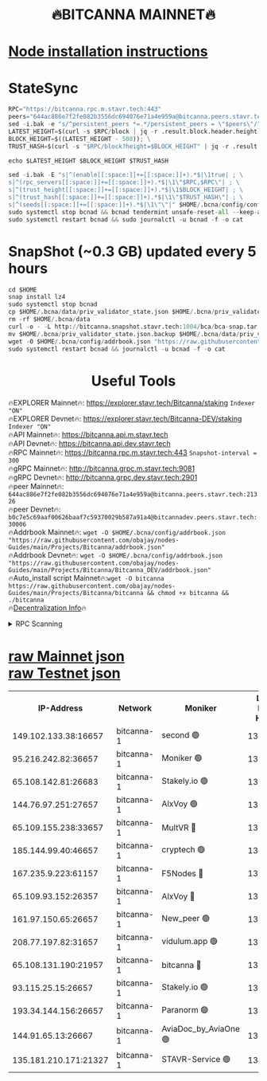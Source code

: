 <h1 align="center"> 🔥BITCANNA MAINNET🔥</h1>


[Node installation instructions](https://github.com/obajay/nodes-Guides/tree/main/Projects/Bitcanna)
=

# StateSync
```python
RPC="https://bitcanna.rpc.m.stavr.tech:443"
peers="644ac886e7f2fe082b3556dc694076e71a4e959a@bitcanna.peers.stavr.tech:21326"
sed -i.bak -e "s/^persistent_peers *=.*/persistent_peers = \"$peers\"/" $HOME/.bcna/config/config.toml
LATEST_HEIGHT=$(curl -s $RPC/block | jq -r .result.block.header.height); \
BLOCK_HEIGHT=$((LATEST_HEIGHT - 500)); \
TRUST_HASH=$(curl -s "$RPC/block?height=$BLOCK_HEIGHT" | jq -r .result.block_id.hash)

echo $LATEST_HEIGHT $BLOCK_HEIGHT $TRUST_HASH

sed -i.bak -E "s|^(enable[[:space:]]+=[[:space:]]+).*$|\1true| ; \
s|^(rpc_servers[[:space:]]+=[[:space:]]+).*$|\1\"$RPC,$RPC\"| ; \
s|^(trust_height[[:space:]]+=[[:space:]]+).*$|\1$BLOCK_HEIGHT| ; \
s|^(trust_hash[[:space:]]+=[[:space:]]+).*$|\1\"$TRUST_HASH\"| ; \
s|^(seeds[[:space:]]+=[[:space:]]+).*$|\1\"\"|" $HOME/.bcna/config/config.toml
sudo systemctl stop bcnad && bcnad tendermint unsafe-reset-all --keep-addr-book
sudo systemctl restart bcnad && sudo journalctl -u bcnad -f -o cat
```
# SnapShot (~0.3 GB) updated every 5 hours
```python
cd $HOME
snap install lz4
sudo systemctl stop bcnad
cp $HOME/.bcna/data/priv_validator_state.json $HOME/.bcna/priv_validator_state.json.backup
rm -rf $HOME/.bcna/data
curl -o - -L http://bitcanna.snapshot.stavr.tech:1004/bca/bca-snap.tar.lz4 | lz4 -c -d - | tar -x -C $HOME/.bcna --strip-components 2
mv $HOME/.bcna/priv_validator_state.json.backup $HOME/.bcna/data/priv_validator_state.json
wget -O $HOME/.bcna/config/addrbook.json "https://raw.githubusercontent.com/obajay/nodes-Guides/main/Projects/Bitcanna/addrbook.json"
sudo systemctl restart bcnad && journalctl -u bcnad -f -o cat
```

 <h1 align="center"> Useful Tools</h1>

🔥EXPLORER Mainnet🔥:    https://explorer.stavr.tech/Bitcanna/staking          `Indexer "ON"` \
🔥EXPLORER Devnet🔥:     https://explorer.stavr.tech/Bitcanna-DEV/staking     `Indexer "ON"` \
🔥API Mainnet🔥:         https://bitcanna.api.m.stavr.tech \
🔥API Devnet🔥:          https://bitcanna.api.dev.stavr.tech \
🔥RPC Mainnet🔥:         https://bitcanna.rpc.m.stavr.tech:443         `Snapshot-interval = 300` \
🔥gRPC Mainnet🔥:        http://bitcanna.grpc.m.stavr.tech:9081 \
🔥gRPC Devnet🔥:         http://bitcanna.grpc.dev.stavr.tech:2901 \
🔥peer Mainnet🔥:        `644ac886e7f2fe082b3556dc694076e71a4e959a@bitcanna.peers.stavr.tech:21326` \
🔥peer Devnet🔥:         `b0c7e5c69aaf00626baaf7c59370029b587a91a4@bitcannadev.peers.stavr.tech:30006` \
🔥Addrbook Mainnet🔥:    ```wget -O $HOME/.bcna/config/addrbook.json "https://raw.githubusercontent.com/obajay/nodes-Guides/main/Projects/Bitcanna/addrbook.json"``` \
🔥Addrbook Devnet🔥:    ```wget -O $HOME/.bcna/config/addrbook.json "https://raw.githubusercontent.com/obajay/nodes-Guides/main/Projects/Bitcanna/Bitcanna_DEV/addrbook.json"``` \
🔥Auto_install script Mainnet🔥:```wget -O bitcanna https://raw.githubusercontent.com/obajay/nodes-Guides/main/Projects/Bitcanna/bitcanna && chmod +x bitcanna && ./bitcanna``` \
🔥[Decentralization Info](https://github.com/obajay/StateSync-snapshots/tree/main/Projects/Bitcanna/Decentralization)🔥


<details>
<summary>RPC Scanning</summary>

<h2 align="center"> We scan nodes in real time every 4 hours. And we provide the final result of RPC endpoints.
We cannot influence the operation of these nodes in any way. </h2>


```python
If Voting Power is higher than 0 --> then the Node is a validator of the network and may be subject to attack and be a potential threat to the chain.
```
```python
We marked such validators with a red symbol
```

</details>

[raw Mainnet json](https://rpc-check.bcam.stavr.tech/bcam/rpc-bcam-result.json) \
[raw Testnet json](https://github.com/obajay/StateSync-snapshots/tree/main/Projects/Bitcanna/Rpc-Check-Testnet)
=



<table><tr><th>IP-Address</th><th>Network</th><th>Moniker</th><th>Latest Block Height</th><th>Earliest Block Height</th><th>Catching Up</th><th>Tx Index</th><th>Voting Power</th><th>Scan Time</th></tr><tr><td>149.102.133.38:16657</td><td>bitcanna-1</td><td>second 🟢</td><td>13065182</td><td>1</td><td>False</td><td>on</td><td>0</td><td>2024-03-18T11:29:11.393591992UTC</td></tr><tr><td>95.216.242.82:36657</td><td>bitcanna-1</td><td>Moniker 🟢</td><td>13065171</td><td>5776907</td><td>False</td><td>on</td><td>0</td><td>2024-03-18T11:28:08.084662946UTC</td></tr><tr><td>65.108.142.81:26683</td><td>bitcanna-1</td><td>Stakely.io 🟢</td><td>13065175</td><td>6152001</td><td>False</td><td>on</td><td>0</td><td>2024-03-18T11:28:31.389676031UTC</td></tr><tr><td>144.76.97.251:27657</td><td>bitcanna-1</td><td>AlxVoy 🟢</td><td>13065180</td><td>8805201</td><td>False</td><td>on</td><td>0</td><td>2024-03-18T11:29:00.843111828UTC</td></tr><tr><td>65.109.155.238:33657</td><td>bitcanna-1</td><td>MultVR 🔴</td><td>13065176</td><td>9933415</td><td>False</td><td>on</td><td>352500</td><td>2024-03-18T11:28:36.851297942UTC</td></tr><tr><td>185.144.99.40:46657</td><td>bitcanna-1</td><td>cryptech 🟢</td><td>13065171</td><td>11528001</td><td>False</td><td>on</td><td>0</td><td>2024-03-18T11:28:03.706440149UTC</td></tr><tr><td>167.235.9.223:61157</td><td>bitcanna-1</td><td>F5Nodes 🔴</td><td>13065177</td><td>12084001</td><td>False</td><td>on</td><td>570</td><td>2024-03-18T11:28:41.125616694UTC</td></tr><tr><td>65.109.93.152:26357</td><td>bitcanna-1</td><td>AlxVoy 🔴</td><td>13065182</td><td>12109301</td><td>False</td><td>on</td><td>1391929</td><td>2024-03-18T11:29:11.920419317UTC</td></tr><tr><td>161.97.150.65:26657</td><td>bitcanna-1</td><td>New_peer 🟢</td><td>13065175</td><td>12254001</td><td>False</td><td>on</td><td>0</td><td>2024-03-18T11:28:31.665061861UTC</td></tr><tr><td>208.77.197.82:31657</td><td>bitcanna-1</td><td>vidulum.app 🟢</td><td>13065176</td><td>12386934</td><td>False</td><td>on</td><td>0</td><td>2024-03-18T11:28:34.447562964UTC</td></tr><tr><td>65.108.131.190:21957</td><td>bitcanna-1</td><td>bitcanna 🔴</td><td>13065178</td><td>12965178</td><td>False</td><td>on</td><td>419963</td><td>2024-03-18T11:28:45.496775383UTC</td></tr><tr><td>93.115.25.15:26657</td><td>bitcanna-1</td><td>Stakely.io 🟢</td><td>13065175</td><td>13004569</td><td>False</td><td>on</td><td>0</td><td>2024-03-18T11:28:26.975831364UTC</td></tr><tr><td>193.34.144.156:26657</td><td>bitcanna-1</td><td>Paranorm 🟢</td><td>13065178</td><td>13042501</td><td>False</td><td>on</td><td>0</td><td>2024-03-18T11:28:47.820139364UTC</td></tr><tr><td>144.91.65.13:26667</td><td>bitcanna-1</td><td>AviaDoc_by_AviaOne 🟢</td><td>13065180</td><td>13057501</td><td>False</td><td>on</td><td>0</td><td>2024-03-18T11:28:56.273991287UTC</td></tr><tr><td>135.181.210.171:21327</td><td>bitcanna-1</td><td>STAVR-Service 🟢</td><td>13065180</td><td>13063901</td><td>False</td><td>on</td><td>0</td><td>2024-03-18T11:29:00.637225518UTC</td></tr></table>
